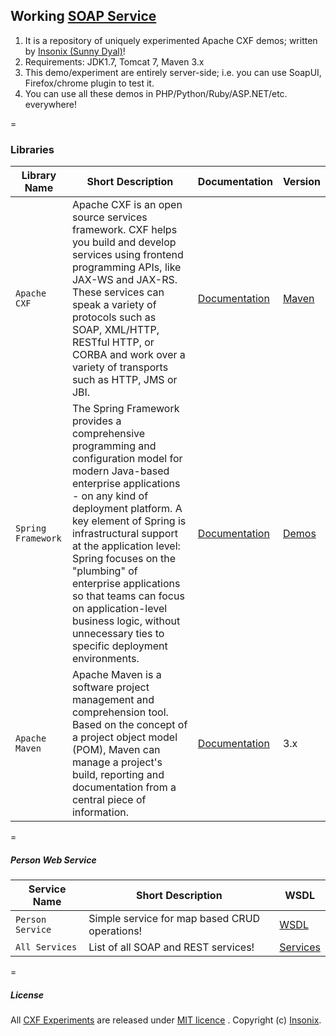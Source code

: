 ## Working [SOAP Service](http://insonix-cxf.sunnydyal.cloudbees.net/services)

1. It is a repository of uniquely experimented Apache CXF demos; written by <a href="http://www.insonix.com">Insonix (Sunny Dyal)</a>!
2. Requirements: JDK1.7, Tomcat 7, Maven 3.x
3. This demo/experiment are entirely server-side; i.e. you can use SoapUI, Firefox/chrome plugin to test it.
4. You can use all these demos in PHP/Python/Ruby/ASP.NET/etc. everywhere!

=

### Libraries

| Library Name        | Short Description           | Documentation | Version |
| ------------- |-------------|-------------|-------------|
| `Apache CXF` | Apache CXF is an open source services framework. CXF helps you build and develop services using frontend programming APIs, like JAX-WS and JAX-RS. These services can speak a variety of protocols such as SOAP, XML/HTTP, RESTful HTTP, or CORBA and work over a variety of transports such as HTTP, JMS or JBI. | [Documentation](http://cxf.apache.org/docs/index.html) | [Maven](http://cxf.apache.org/docs/using-cxf-with-maven.html) |
| `Spring Framework` | The Spring Framework provides a comprehensive programming and configuration model for modern Java-based enterprise applications - on any kind of deployment platform. A key element of Spring is infrastructural support at the application level: Spring focuses on the "plumbing" of enterprise applications so that teams can focus on application-level business logic, without unnecessary ties to specific deployment environments. | [Documentation](http://docs.spring.io/spring/docs/4.1.0.BUILD-SNAPSHOT/spring-framework-reference/htmlsingle/) | [Demos](http://projects.spring.io/spring-framework/) |
| `Apache Maven` | Apache Maven is a software project management and comprehension tool. Based on the concept of a project object model (POM), Maven can manage a project's build, reporting and documentation from a central piece of information. | [Documentation](http://maven.apache.org/guides/index.html) | 3.x |

=

##### Person Web Service

| Service Name     | Short Description           | WSDL |
| ------------- |-------------|-------------|
| `Person Service` | Simple service for map based CRUD operations! | [WSDL](http://insonix-cxf.sunnydyal.cloudbees.net/services/person?wsdl=PersonService.wsdl)|
| `All Services` | List of all SOAP and REST services! | [Services](http://insonix-cxf.sunnydyal.cloudbees.net/services)

=

##### License

All [CXF Experiments](https://www.insonix.com/) are released under [MIT licence](http://insonix-cxf.sunnydyal.cloudbees.net/licence.html) . Copyright (c) [Insonix](https://www.facebook.com/insonix).